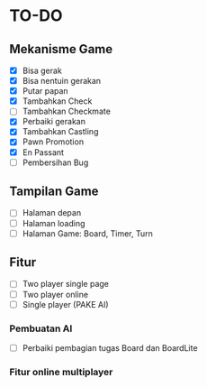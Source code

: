 # TO-DO
## Mekanisme Game
- [x] Bisa gerak
- [x] Bisa nentuin gerakan
- [x] Putar papan
- [x] Tambahkan Check
- [ ] Tambahkan Checkmate
- [x] Perbaiki gerakan
- [x] Tambahkan Castling
- [x] Pawn Promotion
- [x] En Passant
- [ ] Pembersihan Bug
## Tampilan Game
- [ ] Halaman depan
- [ ] Halaman loading
- [ ] Halaman Game: Board, Timer, Turn
## Fitur
- [ ] Two player single page
- [ ] Two player online
- [ ] Single player (PAKE AI)
### Pembuatan AI
- [ ] Perbaiki pembagian tugas Board dan BoardLite
### Fitur online multiplayer